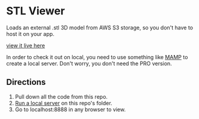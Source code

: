 # STL Viewer
Loads an external .stl 3D model from AWS S3 storage, so you don't have to host it on your app.

[view it live here](https://demetresfytanides.github.io/StructuresAGU2018/)

In order to check it out on local, you need to use something like [MAMP](https://www.mamp.info/en/) to create a local server. Don't worry, you don't need the PRO version.

## Directions
1. Pull down all the code from this repo.
2. [Run a local server](https://mac.appstorm.net/reviews/internet-reviews/running-a-local-server-with-mamp/) on this repo's folder.
3. Go to localhost:8888 in any browser to view.
